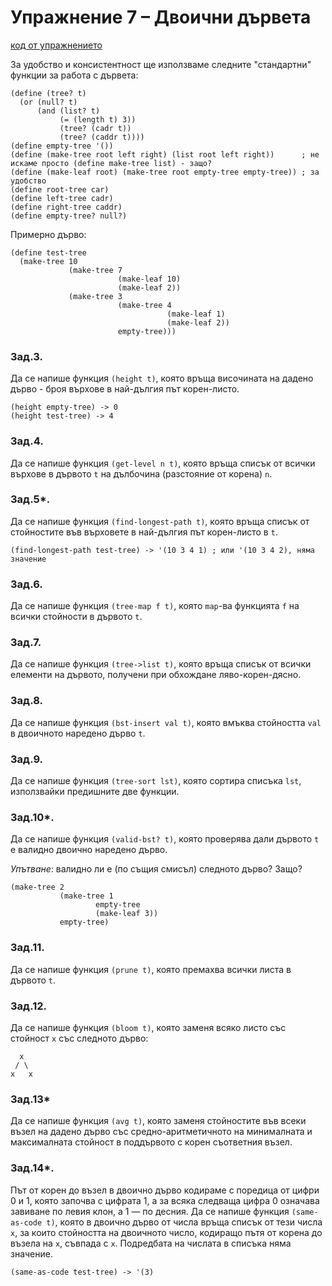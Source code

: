 # Упражнение 7 – Двоични дървета

[код от упражнението](ex05-20241107-solutions.rkt)

За удобство и консистентност ще използваме следните "стандартни" функции за работа с дървета:
```
(define (tree? t)
  (or (null? t)
      (and (list? t)
           (= (length t) 3))
           (tree? (cadr t))
           (tree? (caddr t))))
(define empty-tree '())
(define (make-tree root left right) (list root left right))      ; не искаме просто (define make-tree list) - защо?
(define (make-leaf root) (make-tree root empty-tree empty-tree)) ; за удобство
(define root-tree car)
(define left-tree cadr)
(define right-tree caddr)
(define empty-tree? null?)
```
Примерно дърво:
```
(define test-tree
  (make-tree 10
             (make-tree 7
                        (make-leaf 10)
                        (make-leaf 2))
             (make-tree 3
                        (make-tree 4
                                   (make-leaf 1)
                                   (make-leaf 2))
                        empty-tree)))
```
### Зад.3.
Да се напише функция `(height t)`, която връща височината на дадено дърво - броя върхове в най-дългия път корен-листо.
```
(height empty-tree) -> 0
(height test-tree) -> 4
```
### Зад.4.
Да се напише функция `(get-level n t)`, която връща списък от всички върхове в дървото `t` на дълбочина (разстояние от корена) `n`.
### Зад.5*.
Да се напише функция `(find-longest-path t)`, която връща списък от стойностите във върховете в най-дългия път корен-листо в `t`.
```
(find-longest-path test-tree) -> '(10 3 4 1) ; или '(10 3 4 2), няма значение
```
### Зад.6.
Да се напише функция `(tree-map f t)`, която `map`-ва функцията `f` на всички стойности в дървото `t`.
### Зад.7.
Да се напише функция `(tree->list t)`, която връща списък от всички елементи на дървото, получени при обхождане ляво-корен-дясно.
### Зад.8.
Да се напише функция `(bst-insert val t)`, която вмъква стойността `val` в двоичното наредено дърво `t`.
### Зад.9.
Да се напише функция `(tree-sort lst)`, която сортира списъка `lst`, използвайки предишните две функции.
### Зад.10*.
Да се напише функция `(valid-bst? t)`, която проверява дали дървото `t` е валидно двоично наредено дърво.

_Упътване_: валидно ли е (по същия смисъл) следното дърво? Защо?
```
(make-tree 2
           (make-tree 1
                   empty-tree
                   (make-leaf 3))
           empty-tree)
```
### Зад.11.
Да се напише функция `(prune t)`, която премахва всички листа в дървото `t`.
### Зад.12.
Да се напише функция `(bloom t)`, която заменя всяко листо със стойност `x` със следното дърво:
```
  x
 / \
x   x
```
### Зад.13*
Да се напише функция `(avg t)`, която заменя стойностите във всеки възел на дадено дърво със средно-аритметичното на минималната и максималната стойност в поддървото с корен съответния възел.
### Зад.14*.
Път от корен до възел в двоично дърво кодираме с поредица от цифри 0 и 1, която започва с цифрата 1, а за всяка следваща цифра 0 означава завиване по левия клон, а 1 — по десния. Да се напише функция `(same-as-code t)`, която в двоично дърво от числа връща списък от тези числа `x`, за които стойността на двоичното число, кодиращо пътя от корена до възела на `x`, съвпада с `x`. Подредбата на числата в списъка няма значение.
```
(same-as-code test-tree) -> '(3)
```